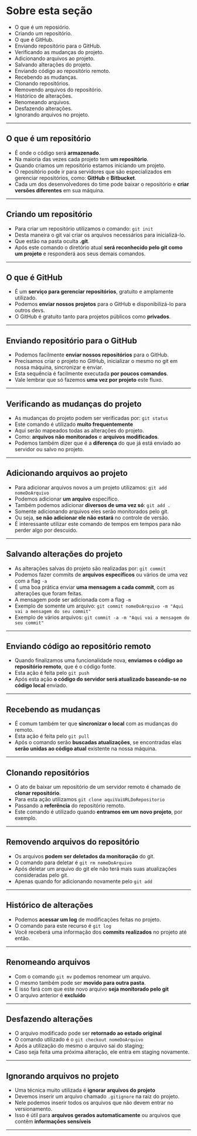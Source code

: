 # Sobre esta seção

- O que é um reposiório.
- Criando um repositório.
- O que é GitHub.
- Enviando repositório para o GitHub.
- Verificando as mudanças do projeto.
- Adicionando arquivos ao projeto.
- Salvando alterações do projeto.
- Enviando código ao repositório remoto.
- Recebendo as mudanças.
- Clonando repositórios.
- Removendo arquivos do repositório.
- Histórico de alterações.
- Renomeando arquivos.
- Desfazendo alterações.
- Ignorando arquivos no projeto.

---

## O que é um repositório

- É onde o código será **armazenado**.
- Na maioria das vezes cada projeto tem **um repositório**.
- Quando criamos um repositório estamos iniciando um projeto.
- O repositório pode ir para servidores que são especializados em gerenciar repositórios, como: **GitHub** e **Bitbucket**.
- Cada um dos desenvolvedores do time pode baixar o repositório e **criar versões diferentes** em sua máquina.

---

## Criando um repositório

- Para criar um repositório utilizamos o comando: `git init`
- Desta maneira o git vai criar os arquivos necessários para inicializá-lo.
- Que estão na pasta oculta **.git**.
- Após este comando o diretório atual **será reconhecido pelo git como um projeto** e responderá aos seus demais comandos.

---

## O que é GitHub

- É um **serviço para gerenciar repositórios**, gratuito e amplamente utilizado.
- Podemos **enviar nossos projetos** para o GitHub e disponibilizá-lo para outros devs.
- O GitHub é gratuito tanto para projetos públicos como **privados**.

---

## Enviando repositório para o GitHub

- Podemos facilmente **enviar nossos repositórios** para o GitHub.
- Precisamos criar o projeto no GitHub, inicializar o mesmo no git em nossa máquina, sincronizar e enviar.
- Esta sequência é facilmente executada **por poucos comandos**.
- Vale lembrar que só fazemos **uma vez por projeto** este fluxo.

---

## Verificando as mudanças do projeto

- As mudanças do projeto podem ser verificadas por: `git status`
- Este comando é utilizado **muito frequentemente**
- Aqui serão mapeados todas as alterações do projeto.
- Como: **arquivos não monitorados** e **arquivos modificados**.
- Podemos também dizer que é a **diferença** do que já está enviado ao servidor ou salvo no projeto.

---

## Adicionando arquivos ao projeto

- Para adicionar arquivos novos a um projeto utilizamos: `git add nomeDoArquivo`
- Podemos adicionar **um arquivo** específico.
- Também  podemos adicionar **diversos de uma vez só**: `git add .`
- Somente adicionando arquivos eles serão monitorados pelo git.
- Ou seja, **se não adicionar ele não estará** no controle de versão.
- É interessante utilizar este comando de tempos em tempos para não perder algo por descuido.

---

## Salvando alterações do projeto

- As alterações salvas do projeto são realizadas por: `git commit`
- Podemos fazer commits de **arquivos específicos** ou vários de uma vez com a flag `-a`
- É uma boa prática enviar **uma mensagem a cada commit**, com as alterações que foram feitas.
- A mensagem pode ser adicionada com a flag `-m`
- Exemplo de somente um arquivo: `git commit nomeDoArquivo -m "Aqui vai a mensagem do seu commit"`
- Exemplo de vários arquivos: `git commit -a -m "Aqui vai a mensagem do seu commit"`

---

## Enviando código ao repositório remoto

- Quando finalizamos uma funcionalidade nova, **enviamos o código ao repositório remoto**, que é o código fonte.
- Esta ação é feita pelo `git push`
- Após esta ação **o código do servidor será atualizado baseando-se no código local** enviado.

---

## Recebendo as mudanças

- É comum também ter que **sincronizar o local** com as mudanças do remoto.
- Esta ação é feita pelo `git pull`
- Após o comando serão **buscadas atualizações**, se encontradas elas **serão unidas ao código atual** existente na nossa máquina.

---

## Clonando repositórios

- O ato de baixar um repositório de um servidor remoto é chamado de **clonar repositório**.
- Para esta ação utilizamos `git clone aquiVaiURLDoRepositorio`
- Passando a **referência** do repositório remoto.
- Este comando é utilizado quando **entramos em um novo projeto**, por exemplo.

---

## Removendo arquivos do repositório

- Os arquivos **podem ser deletados da monitoração** do git.
- O comando para deletar é `git rm nomeDoArquivo`
- Após deletar um arquivo do git ele não terá mais suas atualizações consideradas pelo git.
- Apenas quando for adicionando novamente pelo `git add`

---

## Histórico de alterações

- Podemos **acessar um log** de modificações feitas no projeto.
- O comando para este recurso é `git log`
- Você receberá uma informação dos **commits realizados** no projeto até então.

---

## Renomeando arquivos

- Com o comando `git mv` podemos renomear um arquivo.
- O mesmo também pode ser **movido para outra pasta**.
- E isso fará com que este novo arquivo **seja monitorado pelo git**
- O arquivo anterior é **excluído**

---

## Desfazendo alterações

- O arquivo modificado pode ser **retornado ao estado original**
- O comando utilizado é o `git checkout nomeDoArquivo`
- Após a utilização do mesmo o arquivo sai do staging;
- Caso seja feita uma próxima alteração, ele entra em staging novamente.

---

## Ignorando arquivos no projeto

- Uma técnica muito utilizada é **ignorar arquivos do projeto**
- Devemos inserir um arquivo chamado `.gitignore` na raiz do projeto.
- Nele podemos inserir todos os arquivos que não devem entrar no versionamento.
- Isso é útil para **arquivos gerados automaticamente** ou arquivos que contêm **informações sensíveis**

---
